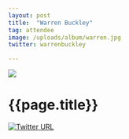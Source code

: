 ```yaml
---
layout: post
title:  "Warren Buckley"
tag: attendee
image: /uploads/album/warren.jpg
twitter: warrenbuckley

---
```


![]({{page.image}})
# {{page.title}}

[![Twitter URL](https://img.shields.io/twitter/url/https/twitter.com/{{page.twitter}}.svg?style=social&label=Follow%20%40{{page.twitter}})](https://twitter.com/{{page.twitter}})
